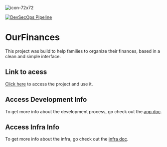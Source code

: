 
![icon-72x72](https://github.com/EduBernardo/our-finances/assets/39711522/2c6b2a7b-fd3b-4495-884e-d2204c43d9aa)



[![DevSecOps Pipeline](https://github.com/EduBernardo/our-finances/actions/workflows/pipeline.yml/badge.svg?branch=main)](https://github.com/EduBernardo/our-finances/actions/workflows/pipeline.yml)
# OurFinances
This project was build to help families to organize their finances, based in a clean and simple interface.

## Link to acess

[Click here](https://d4oel5kfxa23a.cloudfront.net/home) to access the project and use it.


## Access Development Info

To get more info about the development process, go check out the [app doc](https://github.com/EduBernardo/our-finances/blob/develop/app/README.md).

## Access Infra Info

To get more info about the infra, go check out the [infra doc](https://github.com/EduBernardo/our-finances/blob/develop/infra/README.md).

